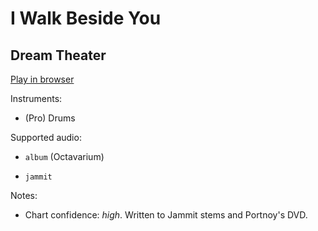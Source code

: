 # I Walk Beside You

## Dream Theater


[Play in browser](http://pages.cs.wisc.edu/~tolly/customs/?title=i-walk-beside-you&artist=dream-theater)

Instruments:

  * (Pro) Drums

Supported audio:

  * `album` (Octavarium)

  * `jammit`

Notes:

  * Chart confidence: *high*. Written to Jammit stems and Portnoy's DVD.

